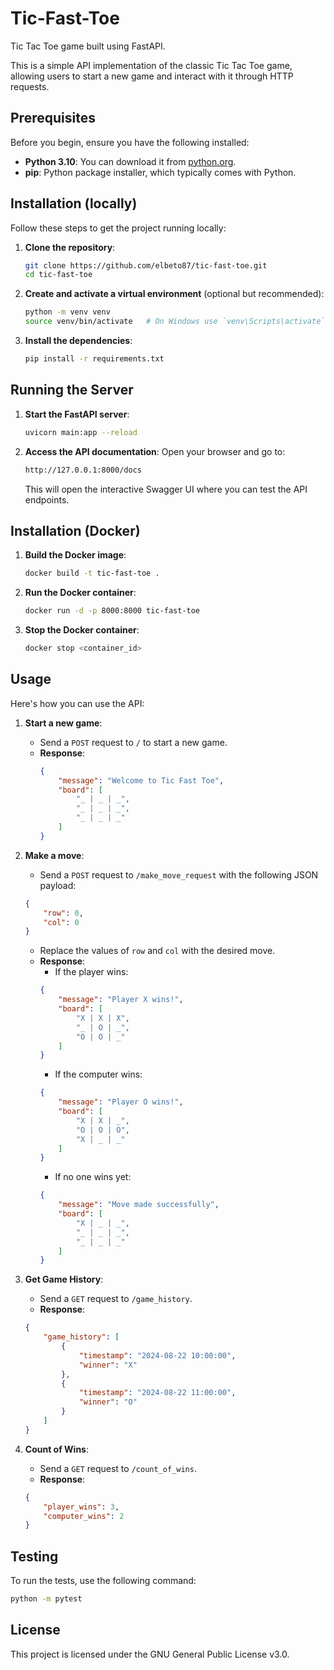 # Tic-Fast-Toe

Tic Tac Toe game built using FastAPI.

This is a simple API implementation of the classic Tic Tac Toe game, allowing users to start a new game and interact with it through HTTP requests.

## Prerequisites

Before you begin, ensure you have the following installed:

- **Python 3.10**: You can download it from [python.org](https://www.python.org/).
- **pip**: Python package installer, which typically comes with Python.

## Installation (locally)

Follow these steps to get the project running locally:

1. **Clone the repository**:
    ```bash
    git clone https://github.com/elbeto87/tic-fast-toe.git
    cd tic-fast-toe
    ```

2. **Create and activate a virtual environment** (optional but recommended):
    ```bash
    python -m venv venv
    source venv/bin/activate   # On Windows use `venv\Scripts\activate`
    ```

3. **Install the dependencies**:
    ```bash
    pip install -r requirements.txt
    ```

## Running the Server

1. **Start the FastAPI server**:
    ```bash
    uvicorn main:app --reload
    ```

2. **Access the API documentation**:
    Open your browser and go to:
    ```bash
    http://127.0.0.1:8000/docs
    ```
    This will open the interactive Swagger UI where you can test the API endpoints.

  
## Installation (Docker)

1. **Build the Docker image**:
    ```bash
    docker build -t tic-fast-toe .
    ```
2. **Run the Docker container**:
    ```bash
    docker run -d -p 8000:8000 tic-fast-toe
    ```
3. **Stop the Docker container**:
    ```bash
    docker stop <container_id>
    ```

## Usage

Here's how you can use the API:

1. **Start a new game**:
    - Send a `POST` request to `/` to start a new game.
    - **Response**:
        ```json
        {
            "message": "Welcome to Tic Fast Toe",
            "board": [
                "_ | _ | _",
                "_ | _ | _",
                "_ | _ | _"
            ]
        }
        ```

2. **Make a move**:
    - Send a `POST` request to `/make_move_request` with the following JSON payload:
    ```json
    {
        "row": 0,
        "col": 0
    }
    ```
    - Replace the values of `row` and `col` with the desired move.
    - **Response**:
        - If the player wins:
        ```json
        {
            "message": "Player X wins!",
            "board": [
                "X | X | X",
                "_ | O | _",
                "O | O | _"
            ]
        }
        ```
        - If the computer wins:
        ```json
        {
            "message": "Player O wins!",
            "board": [
                "X | X | _",
                "O | O | O",
                "X | _ | _"
            ]
        }
        ```
        - If no one wins yet:
        ```json
        {
            "message": "Move made successfully",
            "board": [
                "X | _ | _",
                "_ | _ | _",
                "_ | _ | _"
            ]
        }
        ```

3. **Get Game History**:
    - Send a `GET` request to `/game_history`.
    - **Response**:
    ```json
    {
        "game_history": [
            {
                "timestamp": "2024-08-22 10:00:00",
                "winner": "X"
            },
            {
                "timestamp": "2024-08-22 11:00:00",
                "winner": "O"
            }
        ]
    }
    ```

4. **Count of Wins**:
    - Send a `GET` request to `/count_of_wins`.
    - **Response**:
    ```json
    {
        "player_wins": 3,
        "computer_wins": 2
    }
    ```
  
## Testing

To run the tests, use the following command:

```bash 
python -m pytest
```

## License

This project is licensed under the GNU General Public License v3.0.
